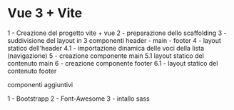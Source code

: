 # Vue 3 + Vite

1 - Creazione del progetto vite + vue 
2 - preparazione dello scaffolding
3 - suddivisione del layout in 3 componenti header - main - footer
4 - layout statico dell'header
 4.1 - importazione dinamica delle voci della lista (navigazione)
5 - creazione componente main
    5.1 layout statico del contenuto main
6 - creazione componente footer
    6.1 - layout statico del contenuto footer



componenti aggiuntivi

1 - Bootstrapp
2 - Font-Awesome
3 - intallo sass
